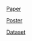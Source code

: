 <!-- ## Welcome to GitHub Pages -->

[Paper](https://drive.google.com/file/d/1wbRZfWiBNMZa39FLTgTgfx9pDeUawIHB/view?usp=sharing)

[Poster](https://drive.google.com/file/d/1ADr1aMP62jGu-ci8-p05GkoSfSx-kUZ-/view?usp=sharing)

[Dataset](https://sliu1eu.blob.core.windows.net/maskrcnn/ovis-20211219/ovis.tar.gz)

<!--

### Markdown

Markdown is a lightweight and easy-to-use syntax for styling your writing. It includes conventions for

```markdown
Syntax highlighted code block

# Header 1
## Header 2
### Header 3

- Bulleted
- List

1. Numbered
2. List

**Bold** and _Italic_ and `Code` text

[Link](url) and ![Image](src)
```

For more details see [Basic writing and formatting syntax](https://docs.github.com/en/github/writing-on-github/getting-started-with-writing-and-formatting-on-github/basic-writing-and-formatting-syntax).

### Jekyll Themes

Your Pages site will use the layout and styles from the Jekyll theme you have selected in your [repository settings](https://github.com/ovisaaai/ovisaaai.github.io/settings/pages). The name of this theme is saved in the Jekyll `_config.yml` configuration file.

### Support or Contact

Having trouble with Pages? Check out our [documentation](https://docs.github.com/categories/github-pages-basics/) or [contact support](https://support.github.com/contact) and we’ll help you sort it out.
 -->
